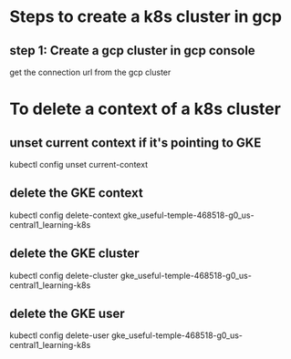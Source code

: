 # Steps to create a k8s cluster in gcp
## step 1: Create a gcp cluster in gcp console
get the connection url from the gcp cluster


# To delete a context of a k8s cluster
## unset current context if it's pointing to GKE
kubectl config unset current-context

## delete the GKE context
kubectl config delete-context gke_useful-temple-468518-g0_us-central1_learning-k8s

## delete the GKE cluster
kubectl config delete-cluster gke_useful-temple-468518-g0_us-central1_learning-k8s

## delete the GKE user
kubectl config delete-user gke_useful-temple-468518-g0_us-central1_learning-k8s
